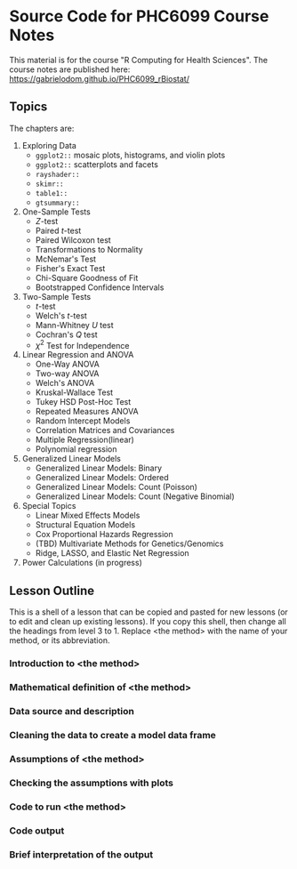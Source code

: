 # Source Code for PHC6099 Course Notes

This material is for the course "R Computing for Health Sciences". The course notes are published here: <https://gabrielodom.github.io/PHC6099_rBiostat/>


## Topics  
The chapters are:

1. Exploring Data  
    - `ggplot2::` mosaic plots, histograms, and violin plots
    - `ggplot2::` scatterplots and facets
    - `rayshader::`
    - `skimr::`
    - `table1::`
    - `gtsummary::`
2. One-Sample Tests  
    - $Z$-test
    - Paired $t$-test
    - Paired Wilcoxon test
    - Transformations to Normality
    - McNemar's Test 
    - Fisher's Exact Test
    - Chi-Square Goodness of Fit
    - Bootstrapped Confidence Intervals
3. Two-Sample Tests  
    - $t$-test
    - Welch's $t$-test
    - Mann-Whitney $U$ test
    - Cochran's $Q$ test
    - $\chi^2$ Test for Independence
4. Linear Regression and ANOVA  
    - One-Way ANOVA
    - Two-way ANOVA
    - Welch's ANOVA
    - Kruskal-Wallace Test
    - Tukey HSD Post-Hoc Test
    - Repeated Measures ANOVA
    - Random Intercept Models
    - Correlation Matrices and Covariances
    - Multiple Regression(linear)
    - Polynomial regression
5. Generalized Linear Models  
    - Generalized Linear Models: Binary
    - Generalized Linear Models: Ordered
    - Generalized Linear Models: Count (Poisson)
    - Generalized Linear Models: Count (Negative Binomial)
6. Special Topics  
    - Linear Mixed Effects Models
    - Structural Equation Models
    - Cox Proportional Hazards Regression
    - (TBD) Multivariate Methods for Genetics/Genomics
    - Ridge, LASSO, and Elastic Net Regression
7. Power Calculations (in progress)


## Lesson Outline
This is a shell of a lesson that can be copied and pasted for new lessons (or to edit and clean up existing lessons). If you copy this shell, then change all the headings from level 3 to 1. Replace \<the method\> with the name of your method, or its abbreviation.

### Introduction to \<the method\>
### Mathematical definition of \<the method\>
### Data source and description
### Cleaning the data to create a model data frame
### Assumptions of \<the method\>
### Checking the assumptions with plots
### Code to run \<the method\>
### Code output
### Brief interpretation of the output


